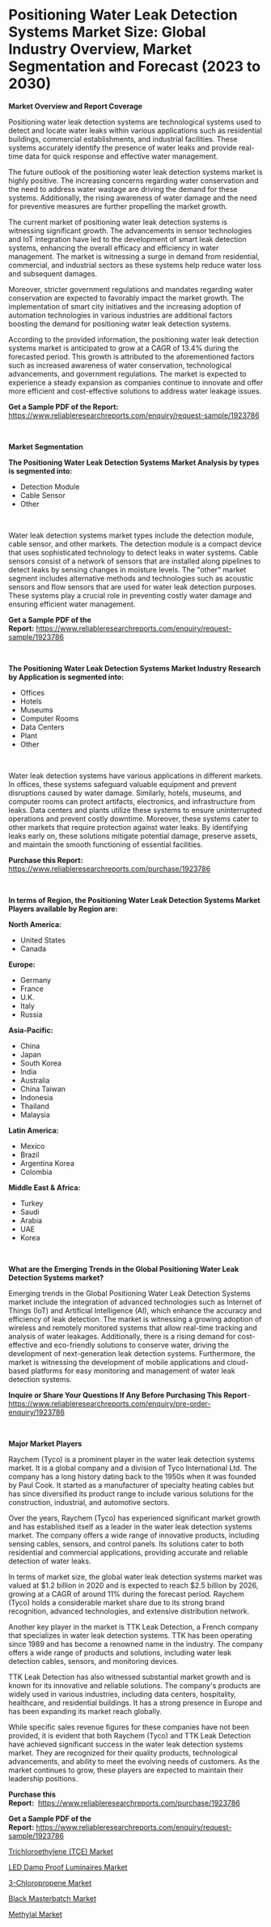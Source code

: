 <p><h1>Positioning Water Leak Detection Systems Market Size: Global Industry Overview, Market Segmentation and Forecast (2023 to 2030)</h1></p><p><strong>Market Overview and Report Coverage</strong></p>
<p><p>Positioning water leak detection systems are technological systems used to detect and locate water leaks within various applications such as residential buildings, commercial establishments, and industrial facilities. These systems accurately identify the presence of water leaks and provide real-time data for quick response and effective water management.</p><p>The future outlook of the positioning water leak detection systems market is highly positive. The increasing concerns regarding water conservation and the need to address water wastage are driving the demand for these systems. Additionally, the rising awareness of water damage and the need for preventive measures are further propelling the market growth.</p><p>The current market of positioning water leak detection systems is witnessing significant growth. The advancements in sensor technologies and IoT integration have led to the development of smart leak detection systems, enhancing the overall efficacy and efficiency in water management. The market is witnessing a surge in demand from residential, commercial, and industrial sectors as these systems help reduce water loss and subsequent damages.</p><p>Moreover, stricter government regulations and mandates regarding water conservation are expected to favorably impact the market growth. The implementation of smart city initiatives and the increasing adoption of automation technologies in various industries are additional factors boosting the demand for positioning water leak detection systems.</p><p>According to the provided information, the positioning water leak detection systems market is anticipated to grow at a CAGR of 13.4% during the forecasted period. This growth is attributed to the aforementioned factors such as increased awareness of water conservation, technological advancements, and government regulations. The market is expected to experience a steady expansion as companies continue to innovate and offer more efficient and cost-effective solutions to address water leakage issues.</p></p>
<p><strong>Get a Sample PDF of the Report:</strong> <a href="https://www.reliableresearchreports.com/enquiry/request-sample/1923786">https://www.reliableresearchreports.com/enquiry/request-sample/1923786</a></p>
<p>&nbsp;</p>
<p><strong>Market Segmentation</strong></p>
<p><strong>The Positioning Water Leak Detection Systems Market Analysis by types is segmented into:</strong></p>
<p><ul><li>Detection Module</li><li>Cable Sensor</li><li>Other</li></ul></p>
<p>&nbsp;</p>
<p><p>Water leak detection systems market types include the detection module, cable sensor, and other markets. The detection module is a compact device that uses sophisticated technology to detect leaks in water systems. Cable sensors consist of a network of sensors that are installed along pipelines to detect leaks by sensing changes in moisture levels. The "other" market segment includes alternative methods and technologies such as acoustic sensors and flow sensors that are used for water leak detection purposes. These systems play a crucial role in preventing costly water damage and ensuring efficient water management.</p></p>
<p><strong>Get a Sample PDF of the Report:</strong>&nbsp;<a href="https://www.reliableresearchreports.com/enquiry/request-sample/1923786">https://www.reliableresearchreports.com/enquiry/request-sample/1923786</a></p>
<p>&nbsp;</p>
<p><strong>The Positioning Water Leak Detection Systems Market Industry Research by Application is segmented into:</strong></p>
<p><ul><li>Offices</li><li>Hotels</li><li>Museums</li><li>Computer Rooms</li><li>Data Centers</li><li>Plant</li><li>Other</li></ul></p>
<p>&nbsp;</p>
<p><p>Water leak detection systems have various applications in different markets. In offices, these systems safeguard valuable equipment and prevent disruptions caused by water damage. Similarly, hotels, museums, and computer rooms can protect artifacts, electronics, and infrastructure from leaks. Data centers and plants utilize these systems to ensure uninterrupted operations and prevent costly downtime. Moreover, these systems cater to other markets that require protection against water leaks. By identifying leaks early on, these solutions mitigate potential damage, preserve assets, and maintain the smooth functioning of essential facilities.</p></p>
<p><strong>Purchase this Report:</strong>&nbsp; <a href="https://www.reliableresearchreports.com/purchase/1923786">https://www.reliableresearchreports.com/purchase/1923786</a></p>
<p>&nbsp;</p>
<p><strong>In terms of Region, the Positioning Water Leak Detection Systems Market Players available by Region are:</strong></p>
<p>
    <p> <strong> North America: </strong>
        <ul>
            <li>United States</li>
            <li>Canada</li>
        </ul>
        </p> 
    <p> <strong> Europe: </strong>
        <ul>
            <li>Germany</li>
            <li>France</li>
            <li>U.K.</li>
            <li>Italy</li>
            <li>Russia</li>
        </ul>
        </p> 
    <p> <strong> Asia-Pacific: </strong>
        <ul>
            <li>China</li>
            <li>Japan</li>
            <li>South Korea</li>
            <li>India</li>
            <li>Australia</li>
            <li>China Taiwan</li>
            <li>Indonesia</li>
            <li>Thailand</li>
            <li>Malaysia</li>
        </ul>
        </p> 
    <p> <strong> Latin America: </strong>
        <ul>
            <li>Mexico</li>
            <li>Brazil</li>
            <li>Argentina Korea</li>
            <li>Colombia</li>
        </ul>
        </p> 
    <p> <strong> Middle East & Africa: </strong>
        <ul>
            <li>Turkey</li>
            <li>Saudi</li>
            <li>Arabia</li>
            <li>UAE</li>
            <li>Korea</li>
        </ul>
    </p>
    </p>
<p>&nbsp;</p>
<p><strong>What are the Emerging Trends in the Global Positioning Water Leak Detection Systems market?</strong></p>
<p><p>Emerging trends in the Global Positioning Water Leak Detection Systems market include the integration of advanced technologies such as Internet of Things (IoT) and Artificial Intelligence (AI), which enhance the accuracy and efficiency of leak detection. The market is witnessing a growing adoption of wireless and remotely monitored systems that allow real-time tracking and analysis of water leakages. Additionally, there is a rising demand for cost-effective and eco-friendly solutions to conserve water, driving the development of next-generation leak detection systems. Furthermore, the market is witnessing the development of mobile applications and cloud-based platforms for easy monitoring and management of water leak detection systems.</p></p>
<p><strong>Inquire or Share Your Questions If Any Before Purchasing This Report</strong>- <a href="https://www.reliableresearchreports.com/enquiry/pre-order-enquiry/1923786">https://www.reliableresearchreports.com/enquiry/pre-order-enquiry/1923786</a></p>
<p>&nbsp;</p>
<p><strong>Major Market Players</strong></p>
<p><p>Raychem (Tyco) is a prominent player in the water leak detection systems market. It is a global company and a division of Tyco International Ltd. The company has a long history dating back to the 1950s when it was founded by Paul Cook. It started as a manufacturer of specialty heating cables but has since diversified its product range to include various solutions for the construction, industrial, and automotive sectors.</p><p>Over the years, Raychem (Tyco) has experienced significant market growth and has established itself as a leader in the water leak detection systems market. The company offers a wide range of innovative products, including sensing cables, sensors, and control panels. Its solutions cater to both residential and commercial applications, providing accurate and reliable detection of water leaks.</p><p>In terms of market size, the global water leak detection systems market was valued at $1.2 billion in 2020 and is expected to reach $2.5 billion by 2026, growing at a CAGR of around 11% during the forecast period. Raychem (Tyco) holds a considerable market share due to its strong brand recognition, advanced technologies, and extensive distribution network.</p><p>Another key player in the market is TTK Leak Detection, a French company that specializes in water leak detection systems. TTK has been operating since 1989 and has become a renowned name in the industry. The company offers a wide range of products and solutions, including water leak detection cables, sensors, and monitoring devices.</p><p>TTK Leak Detection has also witnessed substantial market growth and is known for its innovative and reliable solutions. The company's products are widely used in various industries, including data centers, hospitality, healthcare, and residential buildings. It has a strong presence in Europe and has been expanding its market reach globally.</p><p>While specific sales revenue figures for these companies have not been provided, it is evident that both Raychem (Tyco) and TTK Leak Detection have achieved significant success in the water leak detection systems market. They are recognized for their quality products, technological advancements, and ability to meet the evolving needs of customers. As the market continues to grow, these players are expected to maintain their leadership positions.</p></p>
<p><strong>Purchase this Report:</strong>&nbsp;&nbsp;<a href="https://www.reliableresearchreports.com/purchase/1923786">https://www.reliableresearchreports.com/purchase/1923786</a></p>
<p></p>
<p><strong>Get a Sample PDF of the Report:</strong>&nbsp;<a href="https://www.reliableresearchreports.com/enquiry/request-sample/1923786">https://www.reliableresearchreports.com/enquiry/request-sample/1923786</a></p>
<p><p><a href="https://www.linkedin.com/pulse/trichloroethylene-tce-market-size-share-global-analysis-q34ye/">Trichloroethylene (TCE) Market</a></p><p><a href="https://github.com/amae102299/Market-Research-Report-List-1/blob/main/led-damp-proof-luminaires-market.md">LED Damp Proof Luminaires Market</a></p><p><a href="https://www.linkedin.com/pulse/3-chloropropene-market-research-report-unlocks-analysis-4wj5e/">3-Chloropropene Market</a></p><p><a href="https://medium.com/@samanthareed1916/black-masterbatch-market-furnishes-information-on-market-share-market-trends-and-market-growth-44d506470617">Black Masterbatch Market</a></p><p><a href="https://medium.com/@rosejohnson762014/methylal-market-size-reveals-the-best-marketing-channels-in-global-industry-f3d48cdb47f4">Methylal Market</a></p></p>